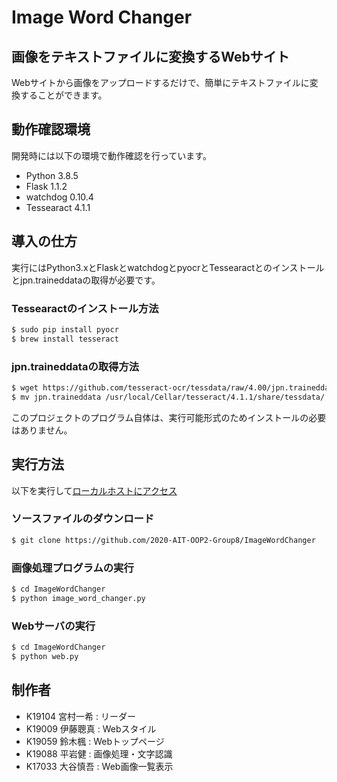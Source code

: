# Image Word Changer
## 画像をテキストファイルに変換するWebサイト
Webサイトから画像をアップロードするだけで、簡単にテキストファイルに変換することができます。

## 動作確認環境
開発時には以下の環境で動作確認を行っています。

- Python      3.8.5
- Flask       1.1.2
- watchdog    0.10.4
- Tessearact  4.1.1

## 導入の仕方
実行にはPython3.xとFlaskとwatchdogとpyocrとTessearactとのインストールとjpn.traineddataの取得が必要です。

### Tessearactのインストール方法
```zsh
$ sudo pip install pyocr
$ brew install tesseract
```
### jpn.traineddataの取得方法

```zsh
$ wget https://github.com/tesseract-ocr/tessdata/raw/4.00/jpn.traineddata
$ mv jpn.traineddata /usr/local/Cellar/tesseract/4.1.1/share/tessdata/
```

このプロジェクトのプログラム自体は、実行可能形式のためインストールの必要はありません。

## 実行方法
以下を実行して[ローカルホストにアクセス](http://localhost:5000)
### ソースファイルのダウンロード
```zsh
$ git clone https://github.com/2020-AIT-OOP2-Group8/ImageWordChanger
```
### 画像処理プログラムの実行
```zsh
$ cd ImageWordChanger
$ python image_word_changer.py
```
### Webサーバの実行
```zsh
$ cd ImageWordChanger
$ python web.py
```

## 制作者
- K19104 宮村一希 : リーダー
- K19009 伊藤聰真 : Webスタイル
- K19059 鈴木楓 : Webトップページ
- K19088 平岩健 : 画像処理・文字認識
- K17033 大谷慎吾 : Web画像一覧表示
